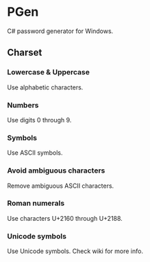 # PGen
C# password generator for Windows.

## Charset
### Lowercase & Uppercase
Use alphabetic characters.
### Numbers
Use digits 0 through 9.
### Symbols
Use ASCII symbols.
### Avoid ambiguous characters
Remove ambiguous ASCII characters.
### Roman numerals
Use characters U+2160 through U+2188.
### Unicode symbols
Use Unicode symbols. Check wiki for more info.
